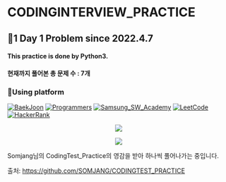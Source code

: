 # CODINGINTERVIEW_PRACTICE
## 🫡1 Day 1 Problem since 2022.4.7
#### This practice is done by Python3.
#### 현재까지 풀어본 총 문제 수 : 7개

### 🫶Using platform
[![BaekJoon](/images/BaekJoon.png)](https://www.acmicpc.net/)
[![Programmers](/images/Programmers.png)](https://programmers.co.kr/)
[![Samsung_SW_Academy](/images/Samsung_SW_Academy.png)](https://swexpertacademy.com/main/main.do)
[![LeetCode](/images/LeetCode.png)](https://leetcode.com/)
[![HackerRank](/images/HackerRank.png)](https://www.hackerrank.com/)
<p align="center"><a href="http://www.jungol.co.kr/"><img src="/images/JUNGOL.png"></a></p>
<p align="center"><a href="https://codeup.kr/"><img src="/images/CodeUp.png"></a></p>



Somjang님의 CodingTest_Practice의 영감을 받아 하나씩 풀어나가는 중입니다. 

출처: https://github.com/SOMJANG/CODINGTEST_PRACTICE
